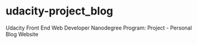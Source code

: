 # udacity-project_blog
Udacity Front End Web Developer Nanodegree Program: Project - Personal Blog Website
